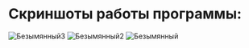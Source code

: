 # Скриншоты работы программы:
![Безымянный3](https://github.com/ddxdydz/Simulation-modeling-of-queuing-systems/assets/73974596/b6ccc224-fa4c-46ae-a2ed-b57bb5aad8ec)
![Безымянный2](https://github.com/ddxdydz/Simulation-modeling-of-queuing-systems/assets/73974596/59f06538-ade4-44fb-bdb4-3ac8ace59d10)
![Безымянный](https://github.com/ddxdydz/Simulation-modeling-of-queuing-systems/assets/73974596/e897b6e9-035f-4f4d-9220-642ecb5416ca)
